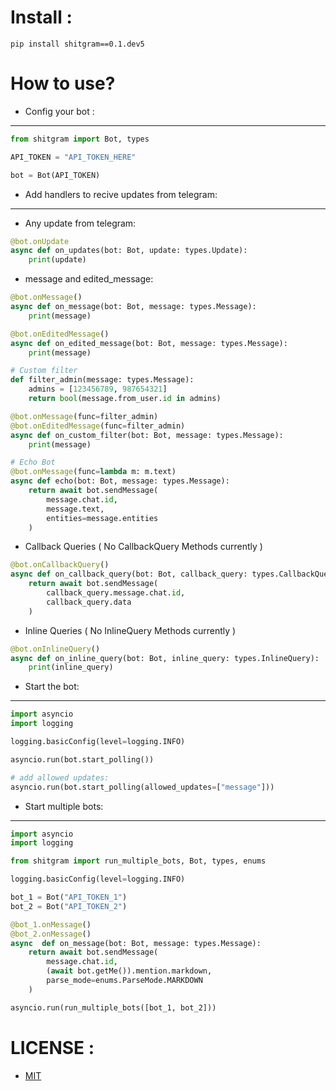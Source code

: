 # Install :
```commandline
pip install shitgram==0.1.dev5
```

# How to use?
- Config your bot :
---
```python
from shitgram import Bot, types

API_TOKEN = "API_TOKEN_HERE"

bot = Bot(API_TOKEN)
```

- Add handlers to recive updates from telegram:
---
- Any update from telegram:
```python
@bot.onUpdate
async def on_updates(bot: Bot, update: types.Update):
    print(update)
```

- message and edited_message:
```python
@bot.onMessage()
async def on_message(bot: Bot, message: types.Message):
    print(message)

@bot.onEditedMessage()
async def on_edited_message(bot: Bot, message: types.Message):
    print(message)

# Custom filter
def filter_admin(message: types.Message):
    admins = [123456789, 987654321]
    return bool(message.from_user.id in admins)

@bot.onMessage(func=filter_admin)
@bot.onEditedMessage(func=filter_admin)
async def on_custom_filter(bot: Bot, message: types.Message):
    print(message)

# Echo Bot
@bot.onMessage(func=lambda m: m.text)
async def echo(bot: Bot, message: types.Message):
    return await bot.sendMessage(
        message.chat.id,
        message.text,
        entities=message.entities
    )
```

- Callback Queries ( No CallbackQuery Methods currently )
```python
@bot.onCallbackQuery()
async def on_callback_query(bot: Bot, callback_query: types.CallbackQuery):
    return await bot.sendMessage(
        callback_query.message.chat.id,
        callback_query.data
    )
```

- Inline Queries ( No InlineQuery Methods currently )
```python
@bot.onInlineQuery()
async def on_inline_query(bot: Bot, inline_query: types.InlineQuery):
    print(inline_query)
```

- Start the bot:
---
```python
import asyncio
import logging

logging.basicConfig(level=logging.INFO)

asyncio.run(bot.start_polling())

# add allowed updates:
asyncio.run(bot.start_polling(allowed_updates=["message"]))
```

- Start multiple bots:
---
```python
import asyncio
import logging

from shitgram import run_multiple_bots, Bot, types, enums

logging.basicConfig(level=logging.INFO)

bot_1 = Bot("API_TOKEN_1")
bot_2 = Bot("API_TOKEN_2")

@bot_1.onMessage()
@bot_2.onMessage()
async  def on_message(bot: Bot, message: types.Message):
    return await bot.sendMessage(
        message.chat.id,
        (await bot.getMe()).mention.markdown,
        parse_mode=enums.ParseMode.MARKDOWN
    )

asyncio.run(run_multiple_bots([bot_1, bot_2]))
```

# LICENSE :
- [MIT](https://github.com/x72x/shitgram/blob/master/LICENSE)